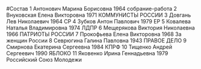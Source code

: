 #Состав
1 Антонович Марина Борисовна 1964 собрание-работа
2 Внуковская Елена Викторовна 1971 КОММУНИСТЫ РОССИИ
3 Довгань Лев Николаевич 1964 СР
4 Зубков Антон Павлович 1979 ЕР
5 Ковалева Наталья Владимировна 1974 ЛДПР
6 Мещерякова Виктория Николаевна 1966 ПАТРИОТЫ РОССИИ
7 Прокофьева Елена Викторовна 1968 За женщин России
8 Севрюгина Галина Павловна 1943 ПРАВОЕ ДЕЛО
9 Смирнова Екатерина Сергеевна 1984 КПРФ
10 Тищенко Андрей Сергеевич 1990 ЯБЛОКО
11 Яковенко Ирина Геннадьевна 1979 Российский Союз Молодежи
